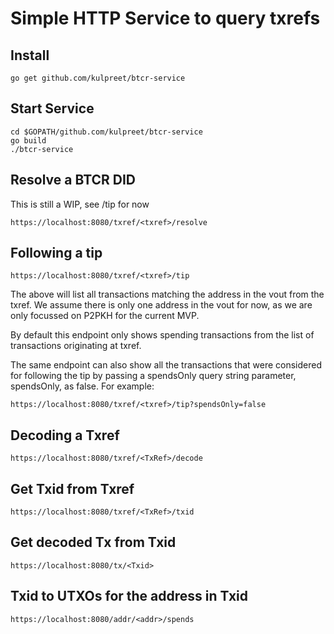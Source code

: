 # Simple HTTP Service to query txrefs

## Install

`go get github.com/kulpreet/btcr-service`

## Start Service

```
cd $GOPATH/github.com/kulpreet/btcr-service
go build
./btcr-service
```

## Resolve a BTCR DID

This is still a WIP, see /tip for now

`https://localhost:8080/txref/<txref>/resolve`

## Following a tip

`https://localhost:8080/txref/<txref>/tip`

The above will list all transactions matching the address in the vout
from the txref. We assume there is only one address in the vout for
now, as we are only focussed on P2PKH for the current MVP.

By default this endpoint only shows spending transactions from the
list of transactions originating at txref.

The same endpoint can also show all the transactions that were
considered for following the tip by passing a spendsOnly query string
parameter, spendsOnly, as false. For example: 

`https://localhost:8080/txref/<txref>/tip?spendsOnly=false`


## Decoding a Txref

`https://localhost:8080/txref/<TxRef>/decode`

## Get Txid from Txref

`https://localhost:8080/txref/<TxRef>/txid`

## Get decoded Tx from Txid

`https://localhost:8080/tx/<Txid>`

## Txid to UTXOs for the address in Txid

`https://localhost:8080/addr/<addr>/spends`
